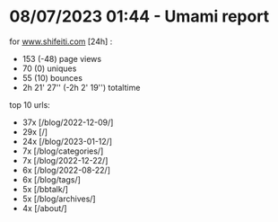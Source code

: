 # 08/07/2023 01:44 - Umami report
for www.shifeiti.com [24h] :

 - 153 (-48) page views
 - 70 (0) uniques
 - 55 (10) bounces
 - 2h 21' 27'' (-2h 2' 19'') totaltime


top 10 urls:
 - 37x [/blog/2022-12-09/]
 - 29x [/]
 - 24x [/blog/2023-01-12/]
 - 7x [/blog/categories/]
 - 7x [/blog/2022-12-22/]
 - 6x [/blog/2022-08-22/]
 - 6x [/blog/tags/]
 - 5x [/bbtalk/]
 - 5x [/blog/archives/]
 - 4x [/about/]


